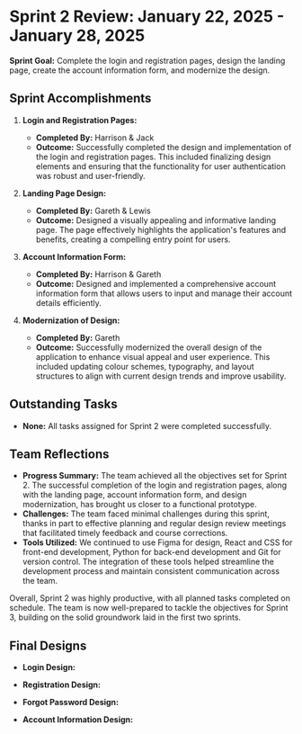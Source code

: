 # Sprint 2 Review: January 22, 2025 - January 28, 2025

**Sprint Goal:** Complete the login and registration pages, design the landing page, create the account information form, and modernize the design.

## Sprint Accomplishments

1. **Login and Registration Pages:**
   - **Completed By:** Harrison & Jack
   - **Outcome:** Successfully completed the design and implementation of the login and registration pages. This included finalizing design elements and ensuring that the functionality for user authentication was robust and user-friendly.

2. **Landing Page Design:**
   - **Completed By:** Gareth & Lewis
   - **Outcome:** Designed a visually appealing and informative landing page. The page effectively highlights the application's features and benefits, creating a compelling entry point for users.

3. **Account Information Form:**
   - **Completed By:** Harrison & Gareth
   - **Outcome:** Designed and implemented a comprehensive account information form that allows users to input and manage their account details efficiently.

4. **Modernization of Design:**
   - **Completed By:** Gareth
   - **Outcome:** Successfully modernized the overall design of the application to enhance visual appeal and user experience. This included updating colour schemes, typography, and layout structures to align with current design trends and improve usability.

## Outstanding Tasks

- **None:** All tasks assigned for Sprint 2 were completed successfully.

## Team Reflections

- **Progress Summary:** The team achieved all the objectives set for Sprint 2. The successful completion of the login and registration pages, along with the landing page, account information form, and design modernization, has brought us closer to a functional prototype.
- **Challenges:** The team faced minimal challenges during this sprint, thanks in part to effective planning and regular design review meetings that facilitated timely feedback and course corrections.
- **Tools Utilized:** We continued to use Figma for design, React and CSS for front-end development, Python for back-end development and Git for version control. The integration of these tools helped streamline the development process and maintain consistent communication across the team.

Overall, Sprint 2 was highly productive, with all planned tasks completed on schedule. The team is now well-prepared to tackle the objectives for Sprint 3, building on the solid groundwork laid in the first two sprints.

## Final Designs

- **Login Design:**


- **Registration Design:**


- **Forgot Password Design:**


- **Account Information Design:**

